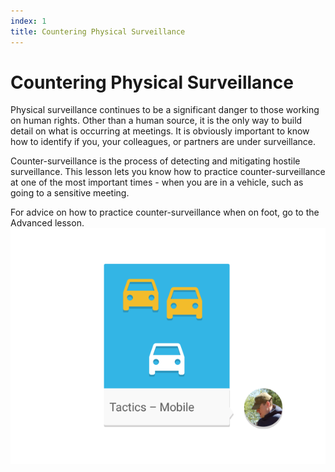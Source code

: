 ```yaml
---
index: 1
title: Countering Physical Surveillance
---
```

# Countering Physical Surveillance

Physical surveillance continues to be a significant danger to those working on human rights. Other than a human source, it is the only way to build detail on what is occurring at meetings. It is obviously important to know how to identify if you, your colleagues, or partners are under surveillance.

Counter-surveillance is the process of detecting and mitigating hostile surveillance. This lesson lets you know how to practice counter-surveillance at one of the most important times - when you are in a vehicle, such as going to a sensitive meeting.

For advice on how to practice counter-surveillance when on foot, go to the Advanced lesson.
![image](surveillance4.png)